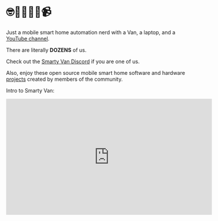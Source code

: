 # 🤓🚐👨🏻‍💻📹

Just a mobile smart home automation nerd with a Van, a laptop, and a [YouTube channel](https://www.youtube.com/@SmartyVan).

There are literally **DOZENS** of us.

Check out the [Smarty Van Discord](https://discord.gg/3rqeqES3zP) if you are one of us.

Also, enjoy these open source mobile smart home software and hardware [projects](https://smartyvan.github.io/Community-Projects/) created by members of the community.

Intro to Smarty Van:
<iframe width="560" height="315" src="https://www.youtube.com/embed/hbZcyWUx9Uo?si=Hufbf0DBuSAM7EGi" title="YouTube video player" frameborder="0" allow="accelerometer; autoplay; clipboard-write; encrypted-media; gyroscope; picture-in-picture; web-share" referrerpolicy="strict-origin-when-cross-origin" allowfullscreen></iframe>